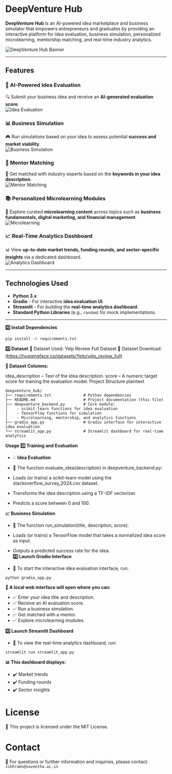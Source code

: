 # **DeepVenture Hub**  

**DeepVenture Hub** is an AI-powered idea marketplace and business simulator that empowers entrepreneurs and graduates by providing an interactive platform for idea evaluation, business simulation, personalized microlearning, mentorship matching, and real-time industry analytics.  

![DeepVenture Hub Banner](https://via.placeholder.com/1200x400?text=DeepVenture+Hub)  

---

## **Features**  

### **🚀 AI-Powered Idea Evaluation**  
🔍 Submit your business idea and receive an **AI-generated evaluation score**.  
![Idea Evaluation](https://via.placeholder.com/600x300?text=AI+Idea+Evaluation)  

### **📊 Business Simulation**  
🎮 Run simulations based on your idea to assess potential **success and market viability**.  
![Business Simulation](https://via.placeholder.com/600x300?text=Business+Simulation)  

### **🤝 Mentor Matching**  
🎯 Get matched with industry experts based on the **keywords in your idea description**.  
![Mentor Matching](https://via.placeholder.com/600x300?text=Mentor+Matching)  

### **📚 Personalized Microlearning Modules**  
📖 Explore curated **microlearning content** across topics such as **business fundamentals, digital marketing, and financial management**.  
![Microlearning](https://via.placeholder.com/600x300?text=Microlearning+Modules)  

### **📈 Real-Time Analytics Dashboard**  
📊 View **up-to-date market trends, funding rounds, and sector-specific insights** via a dedicated dashboard.  
![Analytics Dashboard](https://via.placeholder.com/600x300?text=Real-Time+Analytics)  

---

## **Technologies Used**  

- **Python 3.x**  
- **Gradio** - For interactive **idea evaluation UI**.  
- **Streamlit** - For building the **real-time analytics dashboard**.  
- **Standard Python Libraries** (e.g., `random`) for mock implementations.  

---
**2️⃣ Install Dependencies** 
```
pip install -r requirements.txt
```
**3️⃣ Dataset** 
📂 Dataset Used: Yelp Review Full Dataset
🔗 Dataset Download: (https://huggingface.co/datasets/Yelp/yelp_review_full)

**📑 Dataset Columns:**

idea_description – Text of the idea description.
score – A numeric target score for training the evaluation model.
Project Structure
plaintext

```
deepventure_hub/
├── requirements.txt              # Python dependencies
├── README.md                     # Project documentation (this file)
├── deepventure_backend.py        # Core module:
│    - scikit‑learn functions for idea evaluation
│    - TensorFlow functions for simulation
│    - Microlearning, mentorship, and analytics functions
├── gradio_app.py                 # Gradio interface for interactive idea evaluation
└── streamlit_app.py              # Streamlit dashboard for real-time analytics
```
**Usage**
**1️⃣ Training and Evaluation**
- 💡 **Idea Evaluation**
- 📌 The function evaluate_idea(description) in deepventure_backend.py:

- Loads (or trains) a scikit-learn model using the stackoverflow_survey_2024.csv dataset.
- Transforms the idea description using a TF-IDF vectorizer.
- Predicts a score between 0 and 100.

**📈 Business Simulation**
- 📌 The function run_simulation(title, description, score):

- Loads (or trains) a TensorFlow model that takes a normalized idea score as input.
- Outputs a predicted success rate for the idea.  
**2️⃣ Launch Gradio Interface**
- 📌 To start the interactive idea evaluation interface, run:

```
python gradio_app.py
```
**🚀 A local web interface will open where you can:**
- ✅ Enter your idea title and description.
- ✅ Receive an AI evaluation score.
- ✅ Run a business simulation.
- ✅ Get matched with a mentor.
- ✅ Explore microlearning modules.


**3️⃣ Launch Streamlit Dashboard**
- 📌 To view the real-time analytics dashboard, run:
```
streamlit run streamlit_app.py
```
**📊 This dashboard displays:**
- ✔️ Market trends
- ✔️ Funding rounds
- ✔️ Sector insights


# License
📜 This project is licensed under the MIT License.

# Contact
📧 For questions or further information and inquiries, please contact:
``
vikhrams@saveetha.ac.in
``
